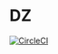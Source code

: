 # DZ  
  
[![CircleCI](https://circleci.com/gh/ElizabethRey/DZ/tree/circleci-project-setup.svg?style=svg)](https://circleci.com/gh/ElizabethRey/DZ/tree/circleci-project-setup)
